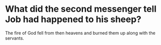 # What did the second messenger tell Job had happened to his sheep?

The fire of God fell from then heavens and burned them up along with the servants.
